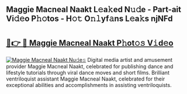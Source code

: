 ## Maggie Macneal Naakt L𝚎a𝚔ed N𝚞𝚍e - Part-ait Vi𝚍𝚎o P𝚑𝚘tos - H𝚘𝚝 O𝚗𝚕yf𝚊ns L𝚎a𝚔s njNFd

# <h2><a href="http://kf1sylx.oniu.top/?m=Maggie+Macneal+Naakt">🔗👉 🔴 Maggie Macneal Naakt P𝚑ot𝚘𝚜 V𝚒d𝚎o</a></h2>

[![Maggie Macneal Naakt Nu𝚍e𝚜](https://i.imgur.com/0qMVB7G.gif)](http://kf1sylx.oniu.top/?m=Maggie+Macneal+Naakt)
Digital media artist and amusement provider Maggie Macneal Naakt, celebrated for publishing dance and lifestyle tutorials through viral dance moves and short films. Brilliant ventriloquist assistant Maggie Macneal Naakt, celebrated for their exceptional abilities and accomplishments in assisting ventriloquists.  

